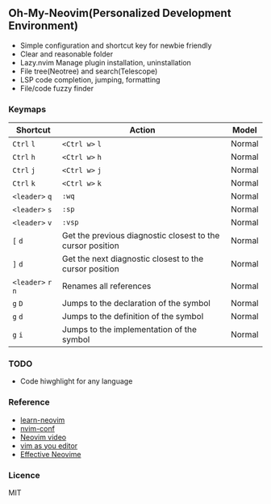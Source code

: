## Oh-My-Neovim(Personalized Development Environment)

- Simple configuration and shortcut key for newbie friendly
- Clear and reasonable folder
- Lazy.nvim Manage plugin installation, uninstallation
- File tree(Neotree) and search(Telescope)
- LSP code completion, jumping, formatting
- File/code fuzzy finder

### Keymaps
| Shortcut   | Action    | Model    |
|------------|-----------|-----------|
| `Ctrl` `l` | `<Ctrl w>` `l` |  Normal   |
| `Ctrl` `h` | `<Ctrl w>` `h` |  Normal   |
| `Ctrl` `j` | `<Ctrl w>` `j` |  Normal   |
| `Ctrl` `k` | `<Ctrl w>` `k` |  Normal   |
| `<leader>` `q` | `:wq`   |  Normal   |
| `<leader>` `s` | `:sp`   |  Normal   |
| `<leader>` `v` | `:vsp`  |  Normal   |
| `[` `d` | Get the previous diagnostic closest to the cursor position | Normal  |
| `]` `d` | Get the next diagnostic closest to the cursor position | Normal  |
| `<leader>` `r` `n` | Renames all references  |  Normal   |
| `g` `D` | Jumps to the declaration of the symbol | Normal  |
| `g` `d` | Jumps to the definition of the symbol  | Normal  |
| `g` `i` | Jumps to the implementation of the symbol | Normal  |


### TODO
- Code hiwghlight for any language

### Reference
- [learn-neovim](https://github.com/nshen/learn-neovim-lua)
- [nvim-conf](https://github.com/xiantang/nvim-conf)
- [Neovim video](https://www.bilibili.com/video/BV1vg4y1G7aJ)
- [vim as you editor](https://www.youtube.com/watch?v=X6AR2RMB5tE)
- [Effective Neovime](https://www.youtube.com/watch?v=stqUbv-5u2s)

### Licence
MIT